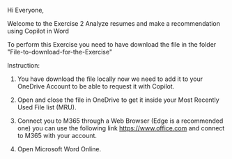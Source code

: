 Hi Everyone,

Welcome to the Exercise 2 Analyze resumes and make a recommendation using Copilot in Word

To perform this Exercise you need to have download the file in the folder "File-to-download-for-the-Exercise"

Instruction: 

1) You have download the file locally now we need to add it to your OneDrive Account to be able to request it with Copilot.

2) Open and close the file in OneDrive to get it inside your Most Recently Used File list (MRU).

3) Connect you to M365 through a Web Browser (Edge is a recommended one) you can use the following link https://www.office.com  and connect to M365 with your account.

4) Open Microsoft Word Online.

